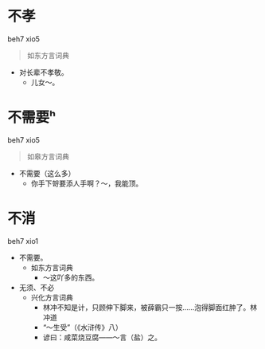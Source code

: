 

# 不孝
beh7 xio5
> 如东方言词典
- 对长辈不孝敬。
  - 儿女～。

# 不需要ʰ
beh7 xio5
> 如皋方言词典
- 不需要（这么多）
  - 你手下哿要添人手啊？～，我能顶。



# 不消
beh7 xio1
+ 不需要。
  * 如东方言词典
    - ～这吖多的东西。
+ 无须、不必
  * 兴化方言词典
    - 林冲不知是计，只顾伸下脚来，被薛霸只一按……泡得脚面红肿了。林冲道
    - “～生受”（《水浒传》八）
    - 谚曰：咸菜烧豆腐——～言（盐）之。
